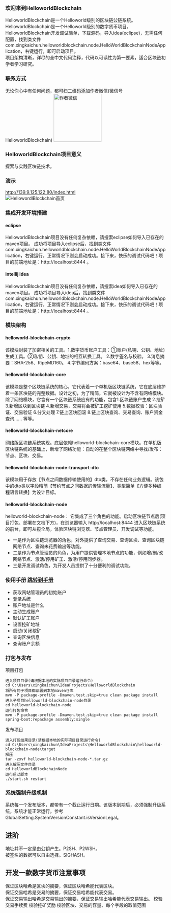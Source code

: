 ### 欢迎来到HelloworldBlockchain  
HelloworldBlockchain是一个Helloworld级别的区块链公链系统。  
HelloworldBlockchain是一个Helloworld级别的数字货币项目。  
HelloworldBlockchain开发调试简单，下载源码，导入idea(eclipse)，无需任何配置，找到类文件com.xingkaichun.helloworldblockchain.node.HelloWorldBlockchainNodeApplication，右键运行，即可启动项目。  
项目架构清晰，详尽的全中文代码注释，代码以可读性为第一要素，适合区块链初学者学习研究。

### 联系方式
无论你心中有任何问题，都可扫二维码添加作者微信(微信号HelloworldBlockchain)
<img alt="作者微信" width="150" height="150" src="http://139.9.125.122:80/document/image/Wechat_HelloworldBlockchain.jpg"/>

### HelloworldBlockchain项目意义  
探索与实践区块链技术。   

### 演示
http://139.9.125.122:80/index.html  
<img alt="HellowordlBlockchain首页" src="http://139.9.125.122:80/document/image/HelloworldBlockchainIndexPage.png"/>

### 集成开发环境搭建
#### eclipse
HelloworldBlockchain项目没有任何复杂依赖，请搜索eclipse如何导入已存在的maven项目。
成功将项目导入eclipse后，找到类文件com.xingkaichun.helloworldblockchain.node.HelloWorldBlockchainNodeApplication，右键运行，正常情况下则会启动成功。接下来，快乐的调试代码吧！项目的前端地址是：http://localhost:8444 。

#### intellij idea
HelloworldBlockchain项目没有任何复杂依赖，请搜索idea如何导入已存在的maven项目。
成功将项目导入idea后，找到类文件com.xingkaichun.helloworldblockchain.node.HelloWorldBlockchainNodeApplication，右键运行，正常情况下则会启动成功。接下来，快乐的调试代码吧！项目的前端地址是：http://localhost:8444 。

### 模块架构
#### helloworld-blockchain-crypto
该模块封装了加密相关的工具。1.数字货币账户工具：①账户(私钥、公钥、地址)生成工具。②私钥、公钥、地址的相互转换工具。 2.数字签名与校验。 3.消息摘要：SHA-256、RipeMD160。 4.字节编码方案：base64、base58、hex等等。
#### helloworld-blockchain-core
该模块是整个区块链系统的核心，它代表着一个单机版区块链系统，它在底层维护着一条区块链的完整数据。设计之初，为了精简，它就被设计为不含有网络模块。除了网络模块，它含有一个区块链系统应有的功能，包含1.区块链账户生成 2.挖矿 3.新增区块到区块链 4.新增交易，交易将会被矿工挖矿使用 5.数据校验：区块验证、交易验证 6.分叉处理 7.链上区块回滚 8.链上区块查询、交易查询、账户资金查询...... 等等。
#### helloworld-blockchain-netcore
网络版区块链系统实现。底层依赖helloworld-blockchain-core模块。在单机版区块链系统的基础上，新增了网络功能：自动的在整个区块链网络中寻找/发布：节点、区块、交易。
#### helloworld-blockchain-node-transport-dto  
该模块用于存放【节点之间数据传输使用的】dto类，不存在任何业务逻辑。该包中的dto类以字段精简【节约节点之间数据的传输流量】、类型简单【方便多种编程语言转换】为设计目标。 
#### helloworld-blockchain-node
helloworld-blockchain-node： 它集成了三个角色的功能。启动区块链节点后(项目打包、部署在文档下方)，在浏览器输入 http://localhost:8444 进入区块链系统的前台，即可从揽全局，体验区块链浏览器、节点管理员、开发调试等功能。
* 一是作为区块链浏览器的角色，对外提供了查询交易、查询区块、查询区块链网络节点、查询未花费输出等功能。
* 二是作为节点管理员的角色，为用户提供管理本地节点的功能，例如增/删/改网络节点、激活/停用矿工、激活/停用同步器。
* 三是开发调试角色，为开发人员提供了十分便利的调试功能。

### 使用手册 [跳转到手册](http://139.9.125.122:80/document/index.html)
* 获取网站管理员的初始账户
* 登录系统
* 账户地址是什么
* 主动生成账户
* 默认矿工账户
* 设置挖矿地址
* 启动/关闭挖矿
* 查询区块信息
* 查询账户余额

### 打包与发布
项目打包
```  
进入项目目录(请根据本地的实际项目目录运行命令)  
cd C:\Users\xingkaichun\IdeaProjects\HelloworldBlockchain   
将所有的子项目都部署到本地maven仓库  
mvn -P package-profile -Dmaven.test.skip=true clean package install  
进入子项目helloworld-blockchain-node目录  
cd helloworld-blockchain-node  
运行打包命令  
mvn -P package-profile -Dmaven.test.skip=true clean package install spring-boot:repackage assembly:single  
```  
发布项目
```  
进入打包结果目录(请根据本地的实际项目目录运行命令)  
cd C:\Users\xingkaichun\IdeaProjects\HelloworldBlockchain\helloworld-blockchain-node\target  
解压  
tar -zxvf helloworld-blockchain-node-*.tar.gz  
进入解压文件目录  
cd HelloworldBlockchainNode  
运行启动脚本  
./start.sh restart  
```  
### 系统强制升级机制
系统每一个发布版本，都带有一个截止运行日期。该版本到期后，必须强制升级系统，系统才能正常运行。参考GlobalSetting.SystemVersionConstant.isVersionLegal。

## 进阶
地址并不一定是由公钥产生。P2SH、P2WSH。  
被签名的数据可以自由选择。SIGHASH。

## 开发一款数字货币注意事项
保证区块哈希是区块的摘要，保证区块哈希能代表区块。  
保证交易哈希是交易的摘要，保证交易哈希能代表交易。  
保证交易输出哈希是交易输出的摘要，保证交易输出哈希能代表交易输出。
校验交易手续费
校验挖矿奖励
校验区块、交易的容量、每个字段的取值范围